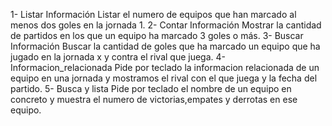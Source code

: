 1- Listar Información
Listar el numero de equipos que han marcado al menos dos goles en la jornada 1.
2- Contar Información
Mostrar la cantidad de partidos en los que un equipo ha marcado 3 goles o más.
3- Buscar Información
Buscar la cantidad de goles que ha marcado un equipo que ha jugado en la jornada x y contra el rival que juega. 
4- Informacion_relacionada
Pide por teclado la informacion relacionada de un equipo en una jornada y mostramos el rival con el que juega y la fecha del partido.
5- Busca y lista
Pide por teclado el nombre de un equipo en concreto y muestra el numero de victorias,empates y derrotas en ese equipo.
